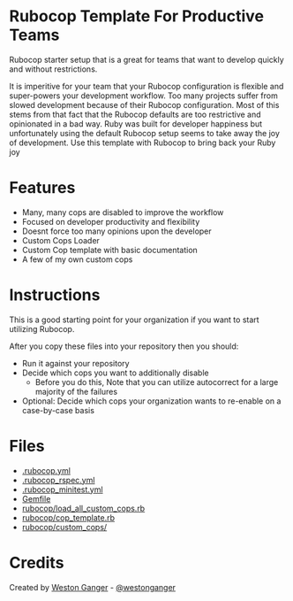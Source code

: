 # Rubocop Template For Productive Teams

Rubocop starter setup that is a great for teams that want to develop quickly and without restrictions.

It is imperitive for your team that your Rubocop configuration is flexible and super-powers your development workflow. Too many projects suffer from slowed development because of their Rubocop configuration. Most of this stems from that fact that the Rubocop defaults are too restrictive and opinionated in a bad way. Ruby was built for developer happiness but unfortunately using the default Rubocop setup seems to take away the joy of development. Use this template with Rubocop to bring back your Ruby joy


# Features

- Many, many cops are disabled to improve the workflow
- Focused on developer productivity and flexibility
- Doesnt force too many opinions upon the developer
- Custom Cops Loader
- Custom Cop template with basic documentation
- A few of my own custom cops

# Instructions

This is a good starting point for your organization if you want to start utilizing Rubocop.

After you copy these files into your repository then you should:

- Run it against your repository
- Decide which cops you want to additionally disable
  * Before you do this, Note that you can utilize autocorrect for a large majority of the failures
- Optional: Decide which cops your organization wants to re-enable on a case-by-case basis

# Files

- [.rubocop.yml](https://github.com/westonganger/rubocop_template_for_productive_teams/blob/master/.rubocop.yml)
- [.rubocop_rspec.yml](https://github.com/westonganger/rubocop_template_for_productive_teams/blob/master/.rubocop_rspec.yml)
- [.rubocop_minitest.yml](https://github.com/westonganger/rubocop_template_for_productive_teams/blob/master/.rubocop_minitest.yml)
- [Gemfile](https://github.com/westonganger/rubocop_template_for_productive_teams/blob/master/Gemfile)
- [rubocop/load_all_custom_cops.rb](https://github.com/westonganger/rubocop_template_for_productive_teams/blob/master/rubocop/load_all_custom_cops.rb)
- [rubocop/cop_template.rb](https://github.com/westonganger/rubocop_template_for_productive_teams/blob/master/rubocop/cop_template.rb)
- [rubocop/custom_cops/](https://github.com/westonganger/rubocop_template_for_productive_teams/tree/master/rubocop/custom_cops/)

# Credits

Created by [Weston Ganger](https://westonganger.com) - [@westonganger](https://github.com/westonganger)
